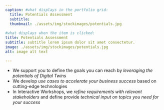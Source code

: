 ```yaml
---
caption: #what displays in the portfolio grid:
  title: Potentials Assessment
  subtitle: 
  thumbnail: ./assets/img/stockimages/potentials.jpg
  
#what displays when the item is clicked:
title: Potentials Assessment
subtitle: subtitle lorem ipsum dolor sit amet consectetur.
image: ./assets/img/stockimages/potentials.jpg
alt: image alt text

---
```

- We support you to define the goals you can reach by <em>leveraging the potentials of Digital Twins</em>
- We develop <em>use cases to accelerate your business success</em> based on cutting-edge technologies
- In Interactive Workshops, we <em>refine requirements with relevant stakeholders</em> and define provide <em>technical input on topics you need for your success</em>

